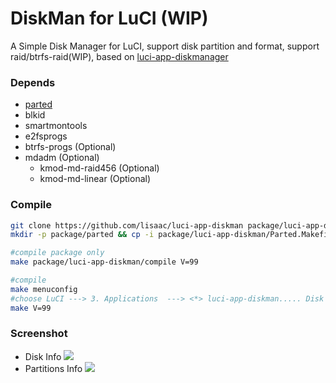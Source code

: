 # DiskMan for LuCI (WIP)
A Simple Disk Manager for LuCI, support disk partition and format, support raid/btrfs-raid(WIP), based on [luci-app-diskmanager](http://eko.one.pl/forum/viewtopic.php?id=18669)

### Depends
- [parted](https://github.com/lisaac/luci-app-diskman/blob/master/Parted.Makefile)
- blkid
- smartmontools
- e2fsprogs
- btrfs-progs (Optional)
- mdadm (Optional)
    - kmod-md-raid456 (Optional)
    - kmod-md-linear (Optional)

### Compile
``` bash
git clone https://github.com/lisaac/luci-app-diskman package/luci-app-diskman
mkdir -p package/parted && cp -i package/luci-app-diskman/Parted.Makefile package/parted/Makefile

#compile package only
make package/luci-app-diskman/compile V=99

#compile
make menuconfig
#choose LuCI ---> 3. Applications  ---> <*> luci-app-diskman..... Disk Manager interface for LuCI ----> save
make V=99

```

### Screenshot
- Disk Info
![](https://raw.githubusercontent.com/lisaac/luci-app-diskman/master/doc/disk_info.png)
- Partitions Info
![](https://raw.githubusercontent.com/lisaac/luci-app-diskman/master/doc/partitions_info.png)
